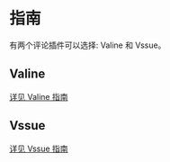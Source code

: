 # 指南

有两个评论插件可以选择: Valine 和 Vssue。

## Valine

[详见 Valine 指南](valine.md)

## Vssue

[详见 Vssue 指南](vssue.md)
